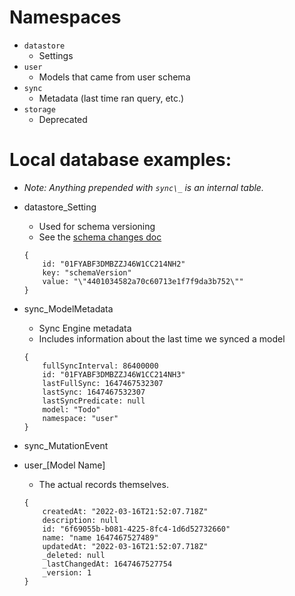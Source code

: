 # Namespaces
- `datastore`
	- Settings
- `user` 
	- Models that came from user schema
- `sync` 
	- Metadata (last time ran query, etc.)
- `storage` 
	- Deprecated
# Local database examples:

- *Note: Anything prepended with `sync\_` is an internal table.*

- datastore_Setting
    - Used for schema versioning
    - See the [schema changes doc](docs/schema-changes.md)
    ```
	{
		id: "01FYABF3DMBZZJ46W1CC214NH2"
		key: "schemaVersion"
		value: "\"4401034582a70c60713e1f7f9da3b752\""
	}
	```
- sync_ModelMetadata
    - Sync Engine metadata
	- Includes information about the last time we synced a model
	```
	{
		fullSyncInterval: 86400000
		id: "01FYABF3DMBZZJ46W1CC214NH3"
		lastFullSync: 1647467532307
		lastSync: 1647467532307
		lastSyncPredicate: null
		model: "Todo"
		namespace: "user"
	}
	```
- sync_MutationEvent
- user_[Model Name]
    - The actual records themselves.
	```
	{
		createdAt: "2022-03-16T21:52:07.718Z"
		description: null
		id: "6f69055b-b081-4225-8fc4-1d6d52732660"
		name: "name 1647467527489"
		updatedAt: "2022-03-16T21:52:07.718Z"
		_deleted: null
		_lastChangedAt: 1647467527754
		_version: 1
	}
	```